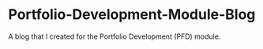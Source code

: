 # Portfolio-Development-Module-Blog
A blog that I created for the Portfolio Development (PFD) module.
